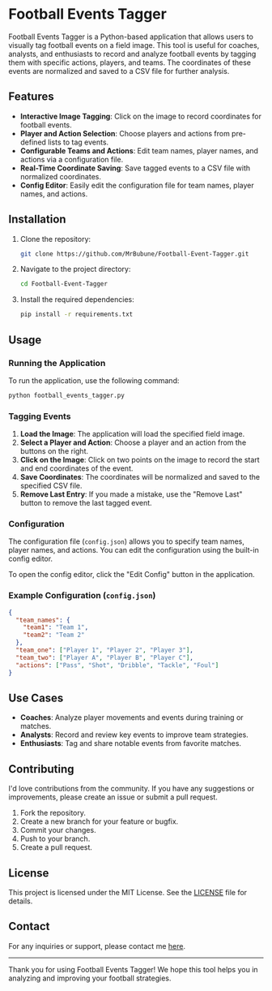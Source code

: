 # Football Events Tagger

Football Events Tagger is a Python-based application that allows users to visually tag football events on a field image. This tool is useful for coaches, analysts, and enthusiasts to record and analyze football events by tagging them with specific actions, players, and teams. The coordinates of these events are normalized and saved to a CSV file for further analysis.

## Features

- **Interactive Image Tagging**: Click on the image to record coordinates for football events.
- **Player and Action Selection**: Choose players and actions from pre-defined lists to tag events.
- **Configurable Teams and Actions**: Edit team names, player names, and actions via a configuration file.
- **Real-Time Coordinate Saving**: Save tagged events to a CSV file with normalized coordinates.
- **Config Editor**: Easily edit the configuration file for team names, player names, and actions.

## Installation


1. Clone the repository:
   ```sh
   git clone https://github.com/MrBubune/Football-Event-Tagger.git
   ```
2. Navigate to the project directory:
   ```sh
   cd Football-Event-Tagger
   ```
3. Install the required dependencies:
   ```sh
   pip install -r requirements.txt
   ```

## Usage

### Running the Application

To run the application, use the following command:
```sh
python football_events_tagger.py
```

### Tagging Events

1. **Load the Image**: The application will load the specified field image.
2. **Select a Player and Action**: Choose a player and an action from the buttons on the right.
3. **Click on the Image**: Click on two points on the image to record the start and end coordinates of the event.
4. **Save Coordinates**: The coordinates will be normalized and saved to the specified CSV file.
5. **Remove Last Entry**: If you made a mistake, use the "Remove Last" button to remove the last tagged event.

### Configuration

The configuration file (`config.json`) allows you to specify team names, player names, and actions. You can edit the configuration using the built-in config editor.

To open the config editor, click the "Edit Config" button in the application.

### Example Configuration (`config.json`)

```json
{
  "team_names": {
    "team1": "Team 1",
    "team2": "Team 2"
  },
  "team_one": ["Player 1", "Player 2", "Player 3"],
  "team_two": ["Player A", "Player B", "Player C"],
  "actions": ["Pass", "Shot", "Dribble", "Tackle", "Foul"]
}
```

## Use Cases

- **Coaches**: Analyze player movements and events during training or matches.
- **Analysts**: Record and review key events to improve team strategies.
- **Enthusiasts**: Tag and share notable events from favorite matches.


## Contributing

I'd love contributions from the community. If you have any suggestions or improvements, please create an issue or submit a pull request.

1. Fork the repository.
2. Create a new branch for your feature or bugfix.
3. Commit your changes.
4. Push to your branch.
5. Create a pull request.

## License

This project is licensed under the MIT License. See the [LICENSE](LICENSE) file for details.

## Contact

For any inquiries or support, please contact me [here](mailto:daryl.narh@gmail.com).

---

Thank you for using Football Events Tagger! We hope this tool helps you in analyzing and improving your football strategies.
